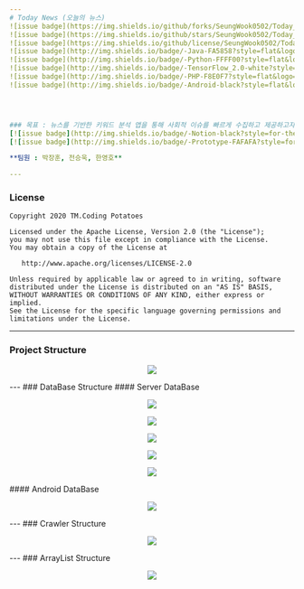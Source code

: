 ```yaml
---
# Today News (오늘의 뉴스)
![issue badge](https://img.shields.io/github/forks/SeungWook0502/Today_News)
![issue badge](https://img.shields.io/github/stars/SeungWook0502/Today_News)
![issue badge](https://img.shields.io/github/license/SeungWook0502/Today_News)
![issue badge](http://img.shields.io/badge/-Java-FA5858?style=flat&logo=Java)
![issue badge](http://img.shields.io/badge/-Python-FFFF00?style=flat&logo=Python)
![issue badge](http://img.shields.io/badge/-TensorFlow_2.0-white?style=flat&logo=TensorFlow)
![issue badge](http://img.shields.io/badge/-PHP-F8E0F7?style=flat&logo=PHP)
![issue badge](http://img.shields.io/badge/-Android-black?style=flat&logo=Android)




### 목표 : 뉴스를 기반한 키워드 분석 앱을 통해 사회적 이슈를 빠르게 수집하고 제공하고자 함.
[![issue badge](http://img.shields.io/badge/-Notion-black?style=for-the-badge&logo=Notion&link=https://www.notion.so/SW-e3260075a48044239951dc38c5fb9b4c)](https://www.notion.so/SW-e3260075a48044239951dc38c5fb9b4c)
[![issue badge](http://img.shields.io/badge/-Prototype-FAFAFA?style=for-the-badge&logo=Android&link=https://ovenapp.io/view/l7bn2uY5MRJCicwnhb5IJ6F2TL22IKj2/)](https://ovenapp.io/view/l7bn2uY5MRJCicwnhb5IJ6F2TL22IKj2/)

**팀원 : 박장훈, 전승욱, 한영호**

---
```

### License
```
Copyright 2020 TM.Coding Potatoes

Licensed under the Apache License, Version 2.0 (the "License");
you may not use this file except in compliance with the License.
You may obtain a copy of the License at

   http://www.apache.org/licenses/LICENSE-2.0

Unless required by applicable law or agreed to in writing, software
distributed under the License is distributed on an "AS IS" BASIS,
WITHOUT WARRANTIES OR CONDITIONS OF ANY KIND, either express or implied.
See the License for the specific language governing permissions and
limitations under the License.
```
---
### Project Structure
<p align="center"><img src="https://user-images.githubusercontent.com/68545660/118496676-502f8600-b75f-11eb-8f28-2cef2d82f315.png"/></p>
---
### DataBase Structure
#### Server DataBase
<p align="center"><img src="https://user-images.githubusercontent.com/68545660/120276368-8dfae580-c2ed-11eb-9f14-061b3c72dfc4.JPG"/></p>
<p align="center"><img src="https://user-images.githubusercontent.com/68545660/120276373-8e937c00-c2ed-11eb-966c-89341a385cad.JPG"/></p>
<p align="center"><img src="https://user-images.githubusercontent.com/68545660/120276377-8f2c1280-c2ed-11eb-9ef1-4efcbf66d9fd.JPG"/></p>
<p align="center"><img src="https://user-images.githubusercontent.com/68545660/120276379-8f2c1280-c2ed-11eb-9184-3866992ebe32.JPG"/></p>
<p align="center"><img src="https://user-images.githubusercontent.com/68545660/120276382-8fc4a900-c2ed-11eb-9c91-62a17873c7d6.JPG"/></p>
#### Android DataBase
<p align="center"><img src="https://user-images.githubusercontent.com/68545660/120276381-8fc4a900-c2ed-11eb-830c-8c2d4e9f04fb.JPG"/></p>
---
### Crawler Structure
<p align="center"><img src="https://user-images.githubusercontent.com/68545660/118496686-51f94980-b75f-11eb-8e08-d5c7974d986e.png"/></p>
---
### ArrayList Structure
<p align="center"><img src="https://user-images.githubusercontent.com/68545660/118496724-5aea1b00-b75f-11eb-9ab5-44b427cf6ac8.png"/></p>

